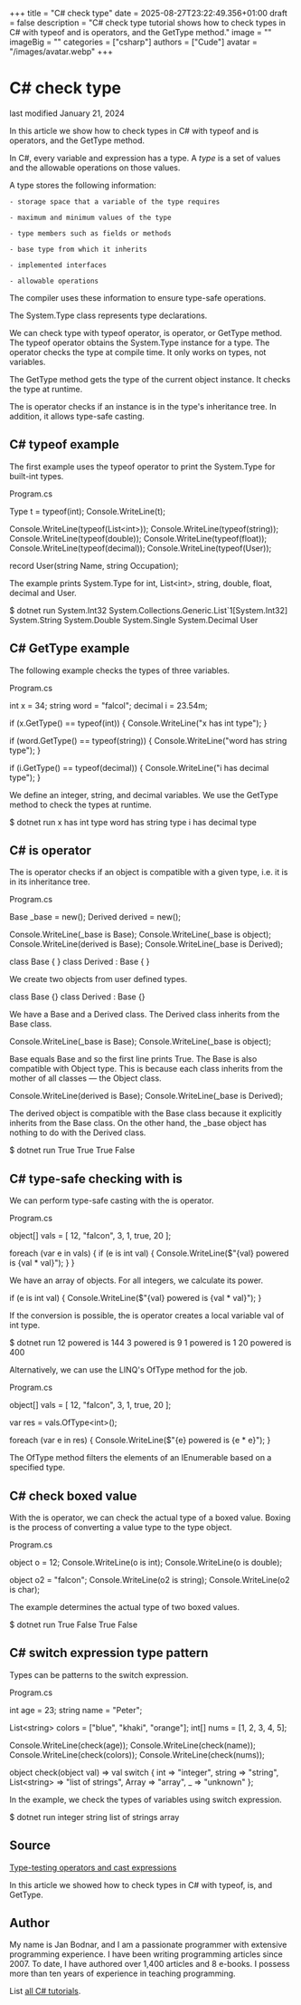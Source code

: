 +++
title = "C# check type"
date = 2025-08-27T23:22:49.356+01:00
draft = false
description = "C# check type tutorial shows how to check
types in C# with typeof and is operators, and the GetType method."
image = ""
imageBig = ""
categories = ["csharp"]
authors = ["Cude"]
avatar = "/images/avatar.webp"
+++

# C# check type

last modified January 21, 2024

 

In this article we show how to check types in C# with typeof and
is operators, and the GetType method.

In C#, every variable and expression has a type. A *type* is a set of
values and the allowable operations on those values.

A type stores the following information:

    - storage space that a variable of the type requires

    - maximum and minimum values of the type

    - type members such as fields or methods

    - base type from which it inherits

    - implemented interfaces

    - allowable operations

The compiler uses these information to ensure type-safe operations.

The System.Type class represents type declarations.

We can check type with typeof operator, is operator,
or GetType method. The typeof operator obtains the
System.Type instance for a type. The operator checks the type at
compile time. It only works on types, not variables.

The GetType method gets the type of the current object instance.
It checks the type at runtime.

The is operator checks if an instance is in the type's inheritance
tree. In addition, it allows type-safe casting.

## C# typeof example

The first example uses the typeof operator to print the
System.Type for built-int types.

Program.cs
  

Type t = typeof(int);
Console.WriteLine(t);

Console.WriteLine(typeof(List&lt;int&gt;));
Console.WriteLine(typeof(string));
Console.WriteLine(typeof(double));
Console.WriteLine(typeof(float));
Console.WriteLine(typeof(decimal));
Console.WriteLine(typeof(User));

record User(string Name, string Occupation);

The example prints System.Type for int, List&lt;int&gt;, string,
double, float, decimal and User.

$ dotnet run
System.Int32
System.Collections.Generic.List`1[System.Int32]
System.String
System.Double
System.Single
System.Decimal
User

## C# GetType example

The following example checks the types of three variables.

Program.cs
  

int x = 34;
string word = "falcol";
decimal i = 23.54m;

if (x.GetType() == typeof(int))
{
    Console.WriteLine("x has int type");
}

if (word.GetType() == typeof(string))
{
    Console.WriteLine("word has string type");
}

if (i.GetType() == typeof(decimal))
{
    Console.WriteLine("i has decimal type");
}

We define an integer, string, and decimal variables. We use the
GetType method to check the types at runtime.

$ dotnet run
x has int type
word has string type
i has decimal type

## C# is operator

The is operator checks if an object is compatible with a given
type, i.e. it is in its inheritance tree.

Program.cs
  

Base _base = new();
Derived derived = new();

Console.WriteLine(_base is Base);
Console.WriteLine(_base is object);
Console.WriteLine(derived is Base);
Console.WriteLine(_base is Derived);

class Base { }
class Derived : Base { }

We create two objects from user defined types.

class Base {}
class Derived : Base {}

We have a Base and a Derived class. The
Derived class inherits from the Base class.

Console.WriteLine(_base is Base);
Console.WriteLine(_base is object);

Base equals Base and so the first line prints True.
The Base is also compatible with Object type. This is
because each class inherits from the mother of all classes — the
Object class.

Console.WriteLine(derived is Base);
Console.WriteLine(_base is Derived);

The derived object is compatible with the Base class because it
explicitly inherits from the Base class. On the other hand, the
_base object has nothing to do with the Derived class.

$ dotnet run
True
True
True
False

## C# type-safe checking with is

We can perform type-safe casting with the is operator.

Program.cs
  

object[] vals = [
    12, "falcon", 3, 1, true, 20
];

foreach (var e in vals)
{
    if (e is int val)
    {
        Console.WriteLine($"{val} powered is {val * val}");
    }
}

We have an array of objects. For all integers, we calculate its power.

if (e is int val)
{
    Console.WriteLine($"{val} powered is {val * val}");
}

If the conversion is possible, the is operator creates a local
variable val of int type.

$ dotnet run
12 powered is 144
3 powered is 9
1 powered is 1
20 powered is 400

Alternatively, we can use the LINQ's OfType method for the job.

Program.cs
  

object[] vals = [
    12, "falcon", 3, 1, true, 20
];

var res = vals.OfType&lt;int&gt;();

foreach (var e in res)
{
    Console.WriteLine($"{e} powered is {e * e}");
}

The OfType method filters the elements of an
IEnumerable based on a specified type.

## C# check boxed value

With the is operator, we can check the actual type of a boxed
value. Boxing is the process of converting a value type to the type
object.

Program.cs
  

object o = 12;
Console.WriteLine(o is int);
Console.WriteLine(o is double);

object o2 = "falcon";
Console.WriteLine(o2 is string);
Console.WriteLine(o2 is char);

The example determines the actual type of two boxed values.

$ dotnet run
True
False
True
False

## C# switch expression type pattern

Types can be patterns to the switch expression.

Program.cs
  

int age = 23;
string name = "Peter";

List&lt;string&gt; colors = ["blue", "khaki", "orange"];
int[] nums = [1, 2, 3, 4, 5];

Console.WriteLine(check(age));
Console.WriteLine(check(name));
Console.WriteLine(check(colors));
Console.WriteLine(check(nums));

object check(object val) =&gt; val switch
{
    int =&gt; "integer",
    string =&gt; "string",
    List&lt;string&gt; =&gt; "list of strings",
    Array =&gt; "array",
    _ =&gt; "unknown"
};

In the example, we check the types of variables using switch expression.

$ dotnet run
integer
string
list of strings
array

## Source

[Type-testing operators and cast expressions](https://learn.microsoft.com/en-us/dotnet/csharp/language-reference/operators/type-testing-and-cast)

In this article we showed how to check types in C# with typeof,
is, and GetType.

## Author

My name is Jan Bodnar, and I am a passionate programmer with extensive
programming experience. I have been writing programming articles since 2007.
To date, I have authored over 1,400 articles and 8 e-books. I possess more
than ten years of experience in teaching programming.

List [all C# tutorials](/csharp/).